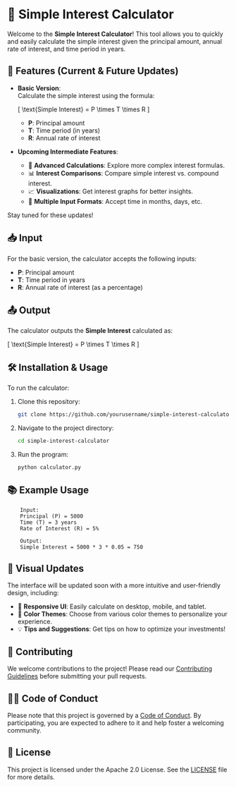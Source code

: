 # 🧮 Simple Interest Calculator

Welcome to the **Simple Interest Calculator**! This tool allows you to quickly and easily calculate the simple interest given the principal amount, annual rate of interest, and time period in years.

## 🚀 Features (Current & Future Updates)

- **Basic Version**:  
  Calculate the simple interest using the formula:
  
  \[
  \text{Simple Interest} = P \times T \times R
  \]

  - **P**: Principal amount  
  - **T**: Time period (in years)  
  - **R**: Annual rate of interest

- **Upcoming Intermediate Features**:
  - 🧠 **Advanced Calculations**: Explore more complex interest formulas.
  - 📊 **Interest Comparisons**: Compare simple interest vs. compound interest.
  - 📈 **Visualizations**: Get interest graphs for better insights.
  - 🔄 **Multiple Input Formats**: Accept time in months, days, etc.
  
Stay tuned for these updates!

## 📥 Input

For the basic version, the calculator accepts the following inputs:

- **P**: Principal amount  
- **T**: Time period in years  
- **R**: Annual rate of interest (as a percentage)

## 📤 Output

The calculator outputs the **Simple Interest** calculated as:

\[
\text{Simple Interest} = P \times T \times R
\]

## 🛠 Installation & Usage

To run the calculator:

1. Clone this repository:
   ```bash
   git clone https://github.com/yourusername/simple-interest-calculator.git

2. Navigate to the project directory:
   ```bash
   cd simple-interest-calculator

3. Run the program:
   ```bash
   python calculator.py
   
## 📚 **Example Usage**
        Input:  
        Principal (P) = 5000  
        Time (T) = 3 years  
        Rate of Interest (R) = 5%  

        Output:  
        Simple Interest = 5000 * 3 * 0.05 = 750


## 🎨 Visual Updates

The interface will be updated soon with a more intuitive and user-friendly design, including:

- 📱 **Responsive UI**: Easily calculate on desktop, mobile, and tablet.
- 🎨 **Color Themes**: Choose from various color themes to personalize your experience.
- 💡 **Tips and Suggestions**: Get tips on how to optimize your investments!

## 🤝 Contributing

We welcome contributions to the project! Please read our [Contributing Guidelines](CONTRIBUTING.md) before submitting your pull requests.

## 🧑‍⚖️ Code of Conduct

Please note that this project is governed by a [Code of Conduct](CODE_OF_CONDUCT.md). By participating, you are expected to adhere to it and help foster a welcoming community.

## 📝 License

This project is licensed under the Apache 2.0 License. See the [LICENSE](LICENSE) file for more details.
